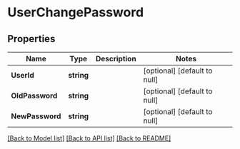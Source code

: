# UserChangePassword

## Properties
Name | Type | Description | Notes
------------ | ------------- | ------------- | -------------
**UserId** | **string** |  | [optional] [default to null]
**OldPassword** | **string** |  | [optional] [default to null]
**NewPassword** | **string** |  | [optional] [default to null]

[[Back to Model list]](../README.md#documentation-for-models) [[Back to API list]](../README.md#documentation-for-api-endpoints) [[Back to README]](../README.md)


